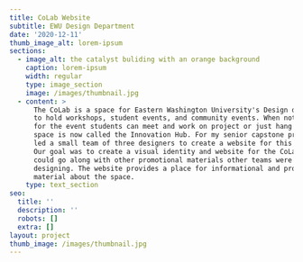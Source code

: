 ```yaml
---
title: CoLab Website
subtitle: EWU Design Department
date: '2020-12-11'
thumb_image_alt: lorem-ipsum
sections:
  - image_alt: the catalyst buliding with an orange background
    caption: lorem-ipsum
    width: regular
    type: image_section
    image: /images/thumbnail.jpg
  - content: >
      The CoLab is a space for Eastern Washington University's Design department
      to hold workshops, student events, and community events. When not in use
      for the event students can meet and work on project or just hang out. The
      space is now called the Innovation Hub. For my senior capstone project I
      led a small team of three designers to create a website for this space.
      Our goal was to create a visual identity and website for the CoLab that
      could go along with other promotional materials other teams were
      designing. The website provides a place for informational and promotional
      material about the space. 
    type: text_section
seo:
  title: ''
  description: ''
  robots: []
  extra: []
layout: project
thumb_image: /images/thumbnail.jpg
---
```

